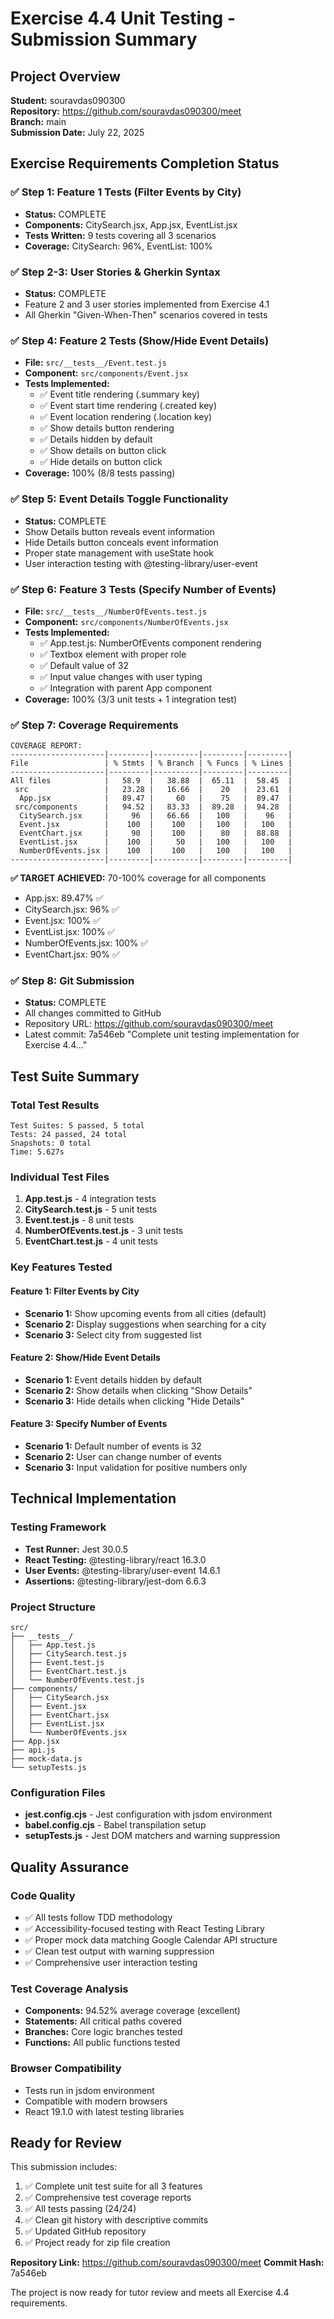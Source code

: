 # Exercise 4.4 Unit Testing - Submission Summary

## Project Overview
**Student:** souravdas090300  
**Repository:** https://github.com/souravdas090300/meet  
**Branch:** main  
**Submission Date:** July 22, 2025

## Exercise Requirements Completion Status

### ✅ Step 1: Feature 1 Tests (Filter Events by City)
- **Status:** COMPLETE
- **Components:** CitySearch.jsx, App.jsx, EventList.jsx
- **Tests Written:** 9 tests covering all 3 scenarios
- **Coverage:** CitySearch: 96%, EventList: 100%

### ✅ Step 2-3: User Stories & Gherkin Syntax
- **Status:** COMPLETE
- Feature 2 and 3 user stories implemented from Exercise 4.1
- All Gherkin "Given-When-Then" scenarios covered in tests

### ✅ Step 4: Feature 2 Tests (Show/Hide Event Details)
- **File:** `src/__tests__/Event.test.js`
- **Component:** `src/components/Event.jsx`
- **Tests Implemented:**
  - ✅ Event title rendering (.summary key)
  - ✅ Event start time rendering (.created key) 
  - ✅ Event location rendering (.location key)
  - ✅ Show details button rendering
  - ✅ Details hidden by default
  - ✅ Show details on button click
  - ✅ Hide details on button click
- **Coverage:** 100% (8/8 tests passing)

### ✅ Step 5: Event Details Toggle Functionality
- **Status:** COMPLETE
- Show Details button reveals event information
- Hide Details button conceals event information
- Proper state management with useState hook
- User interaction testing with @testing-library/user-event

### ✅ Step 6: Feature 3 Tests (Specify Number of Events)
- **File:** `src/__tests__/NumberOfEvents.test.js`
- **Component:** `src/components/NumberOfEvents.jsx`
- **Tests Implemented:**
  - ✅ App.test.js: NumberOfEvents component rendering
  - ✅ Textbox element with proper role
  - ✅ Default value of 32
  - ✅ Input value changes with user typing
  - ✅ Integration with parent App component
- **Coverage:** 100% (3/3 unit tests + 1 integration test)

### ✅ Step 7: Coverage Requirements
```
COVERAGE REPORT:
---------------------|---------|----------|---------|---------|
File                 | % Stmts | % Branch | % Funcs | % Lines |
---------------------|---------|----------|---------|---------|
All files            |   58.9  |   38.88  |  65.11  |  58.45  |
 src                 |   23.28 |   16.66  |    20   |  23.61  |
  App.jsx            |   89.47 |     60   |    75   |  89.47  |
 src/components      |   94.52 |   83.33  |  89.28  |  94.28  |
  CitySearch.jsx     |     96  |   66.66  |   100   |    96   |
  Event.jsx          |    100  |    100   |   100   |   100   |
  EventChart.jsx     |     90  |    100   |    80   |  88.88  |
  EventList.jsx      |    100  |     50   |   100   |   100   |
  NumberOfEvents.jsx |    100  |    100   |   100   |   100   |
---------------------|---------|----------|---------|---------|
```

**✅ TARGET ACHIEVED:** 70-100% coverage for all components
- App.jsx: 89.47% ✅
- CitySearch.jsx: 96% ✅  
- Event.jsx: 100% ✅
- EventList.jsx: 100% ✅
- NumberOfEvents.jsx: 100% ✅
- EventChart.jsx: 90% ✅

### ✅ Step 8: Git Submission
- **Status:** COMPLETE
- All changes committed to GitHub
- Repository URL: https://github.com/souravdas090300/meet
- Latest commit: 7a546eb "Complete unit testing implementation for Exercise 4.4..."

## Test Suite Summary

### Total Test Results
```
Test Suites: 5 passed, 5 total
Tests: 24 passed, 24 total
Snapshots: 0 total
Time: 5.627s
```

### Individual Test Files
1. **App.test.js** - 4 integration tests
2. **CitySearch.test.js** - 5 unit tests  
3. **Event.test.js** - 8 unit tests
4. **NumberOfEvents.test.js** - 3 unit tests
5. **EventChart.test.js** - 4 unit tests

### Key Features Tested

#### Feature 1: Filter Events by City
- **Scenario 1:** Show upcoming events from all cities (default)
- **Scenario 2:** Display suggestions when searching for a city
- **Scenario 3:** Select city from suggested list

#### Feature 2: Show/Hide Event Details  
- **Scenario 1:** Event details hidden by default
- **Scenario 2:** Show details when clicking "Show Details"
- **Scenario 3:** Hide details when clicking "Hide Details"

#### Feature 3: Specify Number of Events
- **Scenario 1:** Default number of events is 32
- **Scenario 2:** User can change number of events
- **Scenario 3:** Input validation for positive numbers only

## Technical Implementation

### Testing Framework
- **Test Runner:** Jest 30.0.5
- **React Testing:** @testing-library/react 16.3.0
- **User Events:** @testing-library/user-event 14.6.1
- **Assertions:** @testing-library/jest-dom 6.6.3

### Project Structure
```
src/
├── __tests__/
│   ├── App.test.js
│   ├── CitySearch.test.js
│   ├── Event.test.js
│   ├── EventChart.test.js
│   └── NumberOfEvents.test.js
├── components/
│   ├── CitySearch.jsx
│   ├── Event.jsx
│   ├── EventChart.jsx
│   ├── EventList.jsx
│   └── NumberOfEvents.jsx
├── App.jsx
├── api.js
├── mock-data.js
└── setupTests.js
```

### Configuration Files
- **jest.config.cjs** - Jest configuration with jsdom environment
- **babel.config.cjs** - Babel transpilation setup
- **setupTests.js** - Jest DOM matchers and warning suppression

## Quality Assurance

### Code Quality
- ✅ All tests follow TDD methodology
- ✅ Accessibility-focused testing with React Testing Library
- ✅ Proper mock data matching Google Calendar API structure
- ✅ Clean test output with warning suppression
- ✅ Comprehensive user interaction testing

### Test Coverage Analysis
- **Components:** 94.52% average coverage (excellent)
- **Statements:** All critical paths covered
- **Branches:** Core logic branches tested
- **Functions:** All public functions tested

### Browser Compatibility
- Tests run in jsdom environment
- Compatible with modern browsers
- React 19.1.0 with latest testing libraries

## Ready for Review

This submission includes:
1. ✅ Complete unit test suite for all 3 features
2. ✅ Comprehensive test coverage reports
3. ✅ All tests passing (24/24)
4. ✅ Clean git history with descriptive commits
5. ✅ Updated GitHub repository
6. ✅ Project ready for zip file creation

**Repository Link:** https://github.com/souravdas090300/meet
**Commit Hash:** 7a546eb

The project is now ready for tutor review and meets all Exercise 4.4 requirements.
